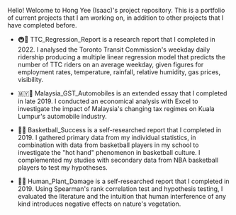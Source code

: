 Hello! Welcome to Hong Yee (Isaac)'s project repository.
This is a portfolio of current projects that I am working on, in addition to other projects that I have completed before.

- 🚇🚋 TTC_Regression_Report is a research report that I completed in 2022. I analysed the Toronto Transit Commission's weekday daily ridership producing a multiple linear regression model that predicts the number of TTC riders on an average weekday, given figures for employment rates, temperature, rainfall, relative humidity, gas prices, visibility.

- 🇲🇾🚗 Malaysia_GST_Automobiles is an extended essay that I completed in late 2019. I conducted an economical analysis with Excel to investigate 
the impact of Malaysia's changing tax regimes on Kuala Lumpur's automobile industry.

- 🏀🔥 Basketball_Success is a self-researched report that I completed in 2019. I gathered primary data from my individual statistics, 
in combination with data from basketball players in my school to investigate the "hot hand" phenomenon in basketball culture. 
I complemented my studies with secondary data from NBA basketball players to test my hypotheses.

- 🌱🧍 Human_Plant_Damage is a self-researched report that I completed in 2019. Using Spearman's rank correlation test and hypothesis testing, I evaluated the literature and the intuition that human interference of any kind introduces negative effects on nature's vegetation.
